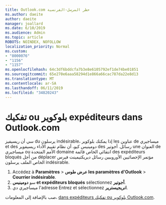 ```yaml
---
title: Outlook.com حظر المرسل-الفرنسية
ms.author: daeite
author: daeite
manager: joallard
ms.date: 6/10/2019
ms.audience: Admin
ms.topic: article
ROBOTS: NOINDEX, NOFOLLOW
localization_priority: Normal
ms.custom:
- "8000076"
- "1156"
- "1157"
ms.openlocfilehash: 64c3df6bddcfa7b3e8e6105792ef1de74be01851
ms.sourcegitcommit: 65e270e6aaa58294d1e866a66cac787da22e8d13
ms.translationtype: MT
ms.contentlocale: ar-SA
ms.lasthandoff: 06/11/2019
ms.locfileid: "34820243"
---
```

# <a name="bloquer-ou-dbloquer-expditeurs-dans-outlookcom"></a>تفكيك ou بلوكوير expéditeurs dans Outlook.com

سي أن ريسيفيز du يرسلون indésirable، إذا يمكنك بلوكوير les عناوين de ميساجيري et des دومينيس كيو، أن نظام تقييم الأداء ريسيفوير des رسائل. أجوتير une العنوان de ميساجيري ou الأمم المتحدة domaine انتقائي الخاص قائمة des expéditeurs bloqués من أجل déplacer مؤتمر الإحصائيين الأوروبيين رسائل ديريكتيمينت فيرس الخاص الملف يرسلون indésirable.

1. Accédez à **Paramètres** > **عرض طوس les paramètres d'Outlook** > **Courrier indésirable**.
1. سو **دومينيس et expéditeurs bloqués** sélectionnez **أجوتير**.
1. ميساجيري دي l'adresse Entrez et sélectionnez **انريجيسترير**.

صب بالإضافة إلى المعلومات، [dans expéditeurs تفكيك ou بلوكوير Outlook.com](https://support.office.com/fr-fr/article/afba1c94-77bb-4f50-8b85-057cf52f4d5e).